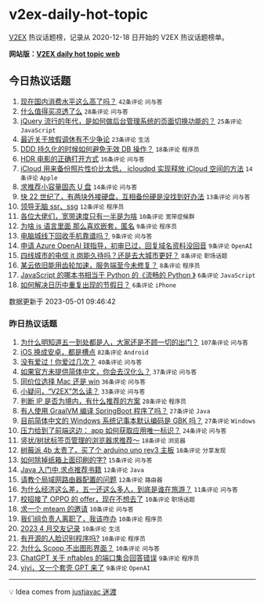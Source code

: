 # v2ex-daily-hot-topic

[V2EX](https://www.v2ex.com/) 热议话题榜，记录从 2020-12-18 日开始的 V2EX 热议话题榜单。

**网站版：[V2EX daily hot topic web](https://boojack.github.io/v2ex-daily-hot-topic-web/)**

## 今日热议话题

<!-- TODAY BEGIN -->

1. [现在国内消费水平这么高了吗？](https://www.v2ex.com/t/936713) `42条评论` `问与答`
1. [什么值得买凉透了么](https://www.v2ex.com/t/936711) `28条评论` `问与答`
1. [jQuery 流行的年代，是如何做后台管理系统的页面切换功能的？](https://www.v2ex.com/t/936685) `25条评论` `JavaScript`
1. [最近关于放假调休有不少争论](https://www.v2ex.com/t/936693) `23条评论` `生活`
1. [DDD 持久化的时候如何避免无效 DB 操作？](https://www.v2ex.com/t/936712) `18条评论` `程序员`
1. [HDR 电影的正确打开方式](https://www.v2ex.com/t/936690) `16条评论` `问与答`
1. [iCloud 用来备份照片性价比太低， icloudpd 实现释放 iCloud 空间的方法](https://www.v2ex.com/t/936692) `14条评论` `Apple`
1. [求推荐小容量固态 U 盘](https://www.v2ex.com/t/936687) `14条评论` `问与答`
1. [快 22 世纪了，有两块外接硬盘，互相备份硬是没找到好办法](https://www.v2ex.com/t/936681) `13条评论` `问与答`
1. [领导无脑 ssr、ssg](https://www.v2ex.com/t/936720) `12条评论` `程序员`
1. [各位大佬们，宽带速度只有一半是为啥](https://www.v2ex.com/t/936705) `10条评论` `宽带症候群`
1. [为啥 js 语言里面 那么喜欢嵌套，匿名](https://www.v2ex.com/t/936734) `9条评论` `程序员`
1. [电脑城线下回收手机靠谱吗？](https://www.v2ex.com/t/936701) `9条评论` `问与答`
1. [申请 Azure OpenAI 球指导，初审已过，回复域名资料没回音](https://www.v2ex.com/t/936686) `9条评论` `OpenAI`
1. [四线城市的电信 it 岗能久待吗？还是去大城市更好？](https://www.v2ex.com/t/936728) `8条评论` `职场话题`
1. [某云依旧能用齿轮加速，服务端至今未修复？](https://www.v2ex.com/t/936691) `8条评论` `程序员`
1. [JavaScript 的哪本书相当于 Python 的《流畅的 Python 》](https://www.v2ex.com/t/936706) `6条评论` `JavaScript`
1. [如何解决日历中重复出现的节假日？](https://www.v2ex.com/t/936688) `6条评论` `iPhone`

数据更新于 2023-05-01 09:46:42

<!-- TODAY END -->

### 昨日热议话题

<!-- YESTERDAY BEGIN -->

1. [为什么明知道五一到处都是人，大家还是不顾一切的出门？](https://www.v2ex.com/t/936567) `107条评论` `问与答`
1. [iOS 换成安卓，都是槽点](https://www.v2ex.com/t/936581) `82条评论` `Android`
1. [没有爱过！你爱过几次？](https://www.v2ex.com/t/936549) `40条评论` `问与答`
1. [如果官方未提供简体中文，你会去汉化么？](https://www.v2ex.com/t/936580) `37条评论` `问与答`
1. [同价位选择 Mac 还是 win](https://www.v2ex.com/t/936555) `36条评论` `问与答`
1. [小疑问，“V2EX”怎么读？](https://www.v2ex.com/t/936639) `33条评论` `问与答`
1. [判断 IP 是否为境内，有什么推荐的方案](https://www.v2ex.com/t/936578) `28条评论` `程序员`
1. [有人使用 GraalVM 编译 SpringBoot 程序了吗？](https://www.v2ex.com/t/936538) `27条评论` `Java`
1. [目前简体中文的 Windows 系统记事本默认编码是 GBK 吗？](https://www.v2ex.com/t/936616) `27条评论` `Windows`
1. [压力给到了前端这边： app 如何获取应用唯一标识？](https://www.v2ex.com/t/936530) `24条评论` `问与答`
1. [竖状/树状标签页管理的浏览器求推荐～](https://www.v2ex.com/t/936658) `18条评论` `浏览器`
1. [树莓派 4b 太贵了，买了个 arduino uno rev3 主板](https://www.v2ex.com/t/936614) `18条评论` `分享发现`
1. [如何除掉纸箱上面印刷的字?](https://www.v2ex.com/t/936585) `15条评论` `问与答`
1. [Java 入门中,求点推荐书籍](https://www.v2ex.com/t/936604) `12条评论` `Java`
1. [请教个局域网路由器配置的问题](https://www.v2ex.com/t/936568) `12条评论` `路由器`
1. [为什么经济这么差，五一还这么多人，到底是谁在旅游？](https://www.v2ex.com/t/936570) `11条评论` `问与答`
1. [校招接了 OPPO 的 offer，现在不想去了](https://www.v2ex.com/t/936672) `10条评论` `职场话题`
1. [求一个 mteam 的邀请](https://www.v2ex.com/t/936643) `10条评论` `问与答`
1. [我们组负责人离职了，我该咋办](https://www.v2ex.com/t/936562) `10条评论` `程序员`
1. [2023 4 月交友记录](https://www.v2ex.com/t/936551) `10条评论` `生活`
1. [有开源的人脸识别程序吗?](https://www.v2ex.com/t/936535) `10条评论` `程序员`
1. [为什么 Scoop 不出图形界面？](https://www.v2ex.com/t/936531) `10条评论` `问与答`
1. [ChatGPT 关于 nftables 的端口集合回答错误](https://www.v2ex.com/t/936634) `9条评论` `程序员`
1. [yiyi，又一个套壳 GPT 来了](https://www.v2ex.com/t/936626) `9条评论` `OpenAI`

<!-- YESTERDAY END -->

---

💡 Idea comes from [justjavac 迷渡](https://github.com/justjavac/)

